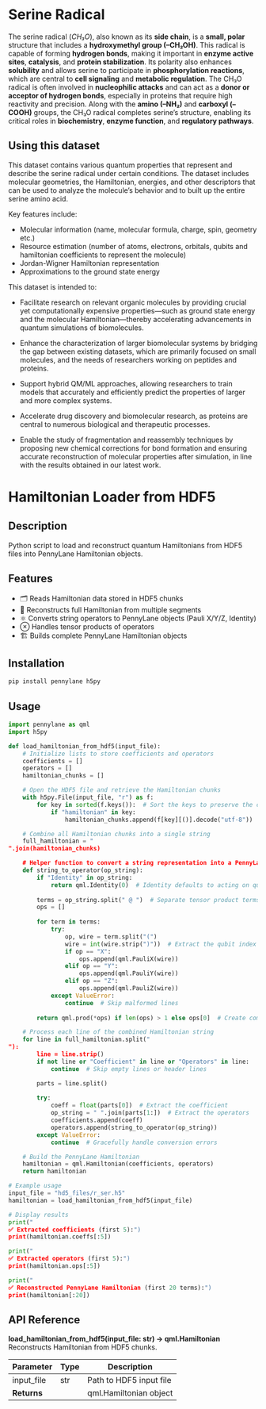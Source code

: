 # Serine Radical

The serine radical (*CH₃O*), also known as its **side chain**, is a **small, polar** structure that includes a **hydroxymethyl group (–CH₂OH)**. This radical is capable of forming **hydrogen bonds**, making it important in **enzyme active sites**, **catalysis**, and **protein stabilization**. Its polarity also enhances **solubility** and allows serine to participate in **phosphorylation reactions**, which are central to **cell signaling** and **metabolic regulation**. The CH₃O radical is often involved in **nucleophilic attacks** and can act as a **donor or acceptor of hydrogen bonds**, especially in proteins that require high reactivity and precision. Along with the **amino (–NH₂)** and **carboxyl (–COOH)** groups, the CH₃O radical completes serine’s structure, enabling its critical roles in **biochemistry**, **enzyme function**, and **regulatory pathways**.

## Using this dataset

This dataset contains various quantum properties that represent and describe the serine radical under certain conditions.  The dataset includes molecular geometries, the Hamiltonian, energies, and other descriptors that can be used to analyze the molecule’s behavior and to built up the entire serine amino acid.

Key features include:

- Molecular information (name, molecular formula, charge, spin, geometry etc.)
- Resource estimation (number of atoms, electrons, orbitals, qubits and hamiltonian coefficients to represent the molecule)
- Jordan-Wigner Hamiltonian representation
- Approximations to the ground state energy

This dataset is intended to:

- Facilitate research on relevant organic molecules by providing crucial yet computationally expensive properties—such as ground state energy and the molecular Hamiltonian—thereby accelerating advancements in quantum simulations of biomolecules.

- Enhance the characterization of larger biomolecular systems by bridging the gap between existing datasets, which are primarily focused on small molecules, and the needs of researchers working on peptides and proteins.

- Support hybrid QM/ML approaches, allowing researchers to train models that accurately and efficiently predict the properties of larger and more complex systems.

- Accelerate drug discovery and biomolecular research, as proteins are central to numerous biological and therapeutic processes.

- Enable the study of fragmentation and reassembly techniques by proposing new chemical corrections for bond formation and ensuring accurate reconstruction of molecular properties after simulation, in line with the results obtained in our latest work.


# Hamiltonian Loader from HDF5

## Description
Python script to load and reconstruct quantum Hamiltonians from HDF5 files into PennyLane Hamiltonian objects.

## Features
- 🗂️ Reads Hamiltonian data stored in HDF5 chunks  
- 🔗 Reconstructs full Hamiltonian from multiple segments  
- ⚛️ Converts string operators to PennyLane objects (Pauli X/Y/Z, Identity)  
- ⊗ Handles tensor products of operators  
- 🏗️ Builds complete PennyLane Hamiltonian objects  

## Installation
```bash
pip install pennylane h5py
```

## Usage
```python
import pennylane as qml
import h5py

def load_hamiltonian_from_hdf5(input_file):
    # Initialize lists to store coefficients and operators
    coefficients = []
    operators = []
    hamiltonian_chunks = []

    # Open the HDF5 file and retrieve the Hamiltonian chunks
    with h5py.File(input_file, "r") as f:
        for key in sorted(f.keys()):  # Sort the keys to preserve the correct sequence
            if "hamiltonian" in key:
                hamiltonian_chunks.append(f[key][()].decode("utf-8"))  # Decode bytes to string

    # Combine all Hamiltonian chunks into a single string
    full_hamiltonian = "
".join(hamiltonian_chunks)

    # Helper function to convert a string representation into a PennyLane operator
    def string_to_operator(op_string):
        if "Identity" in op_string:
            return qml.Identity(0)  # Identity defaults to acting on qubit 0
        
        terms = op_string.split(" @ ")  # Separate tensor product terms
        ops = []
        
        for term in terms:
            try:
                op, wire = term.split("(")
                wire = int(wire.strip(")"))  # Extract the qubit index
                if op == "X":
                    ops.append(qml.PauliX(wire))
                elif op == "Y":
                    ops.append(qml.PauliY(wire))
                elif op == "Z":
                    ops.append(qml.PauliZ(wire))
            except ValueError:
                continue  # Skip malformed lines
        
        return qml.prod(*ops) if len(ops) > 1 else ops[0]  # Create composite operator if needed

    # Process each line of the combined Hamiltonian string
    for line in full_hamiltonian.split("
"):
        line = line.strip()
        if not line or "Coefficient" in line or "Operators" in line:
            continue  # Skip empty lines or header lines

        parts = line.split()
        
        try:
            coeff = float(parts[0])  # Extract the coefficient
            op_string = " ".join(parts[1:])  # Extract the operators
            coefficients.append(coeff)
            operators.append(string_to_operator(op_string))
        except ValueError:
            continue  # Gracefully handle conversion errors

    # Build the PennyLane Hamiltonian
    hamiltonian = qml.Hamiltonian(coefficients, operators)
    return hamiltonian

# Example usage
input_file = "hd5_files/r_ser.h5"
hamiltonian = load_hamiltonian_from_hdf5(input_file)

# Display results
print("
✅ Extracted coefficients (first 5):")
print(hamiltonian.coeffs[:5])

print("
✅ Extracted operators (first 5):")
print(hamiltonian.ops[:5])

print("
✅ Reconstructed PennyLane Hamiltonian (first 20 terms):")
print(hamiltonian[:20])
```

## API Reference
**load_hamiltonian_from_hdf5(input_file: str) -> qml.Hamiltonian**  
Reconstructs Hamiltonian from HDF5 chunks.

| Parameter   | Type | Description             |
|-------------|------|-------------------------|
| input_file  | str  | Path to HDF5 input file |
| **Returns** |      | qml.Hamiltonian object  |
